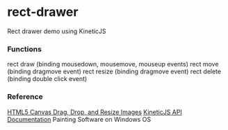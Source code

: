 rect-drawer
===========

Rect drawer demo using KineticJS

### Functions
rect draw (binding mousedown, mousemove, mouseup events)
rect move (binding dragmove event)
rect resize (binding dragmove event)
rect delete (binding double click event)

### Reference
[HTML5 Canvas Drag, Drop, and Resize
Images](http://www.html5canvastutorials.com/labs/html5-canvas-drag-and-drop-resize-and-invert-images/)
[KineticJS API Documentation](http://kineticjs.com/docs/)
Painting Software on Windows OS

